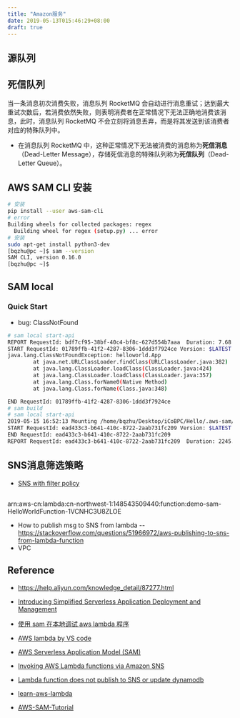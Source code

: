 ```yaml
---
title: "Amazon服务"
date: 2019-05-13T015:46:29+08:00
draft: true
---
```

## 源队列
## 死信队列
当一条消息初次消费失败，消息队列 RocketMQ 会自动进行消息重试；达到最大重试次数后，若消费依然失败，则表明消费者在正常情况下无法正确地消费该消息，此时，消息队列 RocketMQ 不会立刻将消息丢弃，而是将其发送到该消费者对应的特殊队列中。
- 在消息队列 RocketMQ 中，这种正常情况下无法被消费的消息称为**死信消息**（Dead-Letter Message），存储死信消息的特殊队列称为**死信队列**（Dead-Letter Queue）。

## AWS SAM CLI 安装
```sh
# 安装
pip install --user aws-sam-cli
# error
Building wheels for collected packages: regex
  Building wheel for regex (setup.py) ... error
# 安装
sudo apt-get install python3-dev
[bqzhu@pc ~]$ sam --version
SAM CLI, version 0.16.0
[bqzhu@pc ~]$
```

## SAM local
### Quick Start
- bug: ClassNotFound
```sh
# sam local start-api
REPORT RequestId: bdf7cf95-38bf-40c4-bf8c-627d554b7aaa  Duration: 7.68 ms       Billed Duration: 100 ms Memory Size: 128 MB     Max Memory Used: 2 MB   
START RequestId: 01789ffb-41f2-4287-8306-1ddd3f7924ce Version: $LATEST
java.lang.ClassNotFoundException: helloworld.App
        at java.net.URLClassLoader.findClass(URLClassLoader.java:382)
        at java.lang.ClassLoader.loadClass(ClassLoader.java:424)
        at java.lang.ClassLoader.loadClass(ClassLoader.java:357)
        at java.lang.Class.forName0(Native Method)
        at java.lang.Class.forName(Class.java:348)

END RequestId: 01789ffb-41f2-4287-8306-1ddd3f7924ce
# sam build
# sam local start-api
2019-05-15 16:52:13 Mounting /home/bqzhu/Desktop/iCoBPC/Hello/.aws-sam/build/HelloWorldFunction as /var/task:ro,delegated inside runtime container
START RequestId: ead433c3-b641-410c-8722-2aab731fc209 Version: $LATEST
END RequestId: ead433c3-b641-410c-8722-2aab731fc209
REPORT RequestId: ead433c3-b641-410c-8722-2aab731fc209  Duration: 2245.08 ms    Billed Duration: 2300 ms        Memory Size: 128 MB     Max Memory Used: 7 MB
```

## SNS消息筛选策略
- [SNS with filter policy](https://github.com/awslabs/serverless-application-model/blob/master/examples/2016-10-31/lambda_sns_filter_policy/README.md)

## 
arn:aws-cn:lambda:cn-northwest-1:148543509440:function:demo-sam-HelloWorldFunction-1VCNHC3U8ZLOE
- How to publish msg to SNS from lambda -- https://stackoverflow.com/questions/51966972/aws-publishing-to-sns-from-lambda-function
- VPC
## Reference
- https://help.aliyun.com/knowledge_detail/87277.html
- [Introducing Simplified Serverless Application Deployment and Management](https://amazonaws-china.com/cn/blogs/compute/introducing-simplified-serverless-application-deplyoment-and-management/)
- [使用 sam 在本地调试 aws lambda 程序
](https://www.jianshu.com/p/6b836881d570)

- [AWS lambda by VS code](https://docs.aws.amazon.com/toolkit-for-vscode/latest/userguide/building-lambda.html)
- [AWS Serverless Application Model (SAM)](https://github.com/awslabs/serverless-application-model/blob/master/versions/2016-10-31.md)
- [Invoking AWS Lambda functions via Amazon SNS](https://amazonaws-china.com/cn/blogs/mobile/invoking-aws-lambda-functions-via-amazon-sns/)
- [Lambda function does not publish to SNS or update dynamodb](https://forums.aws.amazon.com/thread.jspa?threadID=267921)
- [learn-aws-lambda](https://github.com/dwyl/learn-aws-lambda)
- [AWS-SAM-Tutorial](https://github.com/chenr2/AWS-SAM-Tutorial)